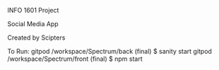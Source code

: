 INFO 1601 Project 

Social Media App

Created by Scipters 

To Run:
gitpod /workspace/Spectrum/back (final) $ sanity start
gitpod /workspace/Spectrum/front (final) $ npm start